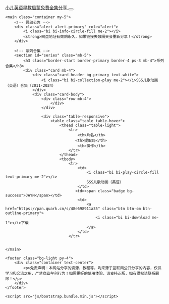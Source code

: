 
<!DOCTYPE html>
<html lang="zh-CN">
<head>
    <meta charset="UTF-8">
    <meta name="viewport" content="width=device-width, initial-scale=1.0">
    <title>早教笔记免费分享，小儿英语早教启蒙免费,SSS儿歌动画（英语）网盘资源免费分享</title>
    <meta name="description" content="早教笔记免费分享，小儿英语早教启蒙免费-小儿英语早教启蒙免费，儿童英语启蒙动画短片，小儿早教启蒙绘本免费，提供网盘在线播放及下载">
    <link href="css/bootstrap.min.css" rel="stylesheet">
    <link href="font/bootstrap-icons.min.css" rel="stylesheet">
    <link rel="shortcut icon" href="favicon.ico">
    <style>
        .card-img {
            height: 200px;  /* 设置固定高度 */
            object-fit: cover;  /* 保持图片比例并填充指定区域 */
            width: 100%;
        }
    </style>
	
</head>
<body>
    <nav class="navbar navbar-expand-lg navbar-light bg-light">
        <div class="container">
            <a class="navbar-brand" href="#">
                <i class="bi bi-play-circle-fill text-primary me-2"></i>小儿英语早教启蒙免费全集分享
            </a>
            <button class="navbar-toggler" type="button" data-bs-toggle="collapse" data-bs-target="#navbarNav">
                <span class="navbar-toggler-icon"></span>
            </button>
            </div>
    </nav>

    <main class="container my-5">
        <!-- 顶部公告 -->
        <div class="alert alert-primary" role="alert">
            <i class="bi bi-info-circle-fill me-2"></i>
            <strong>网盘地址有效期永久，如果链接失效隔天会重新分享！</strong>
        </div>

        <!-- 系列合集 -->
        <section id="series" class="mb-5">
            <h3 class="border-start border-primary border-4 ps-3 mb-4">系列合集</h3>
            <div class="card mb-4">
                <div class="card-header bg-primary text-white">
                    <i class="bi bi-collection-play me-2"></i>SSS儿歌动画（英语）合集（2011-2024）
                </div>
                <div class="card-body">
                    <div class="row mb-4">
                        </div>
                    </div>

                    <div class="table-responsive">
                        <table class="table table-hover">
                            <thead class="table-light">
                                <tr>
                                    <th>片名</th>
                                   <th>提取码</th>
                                    <th>操作</th>
                                </tr>
                            </thead>
                            <tbody>
                                <tr>
                                    <td>
                                        <i class="bi bi-play-circle-fill text-primary me-2"></i>
                                        SSS儿歌动画（英语）
                                    </td>
                                   <td><span class="badge bg-success">JAYN</span></td>
                                    <td>
                                        <a href="https://pan.quark.cn/s/48e698911a35" class="btn btn-sm btn-outline-primary">
                                            <i class="bi bi-download me-1"></i>下载
                                        </a>
                                    </td>
                                </tr>
                               

    </main>

    <footer class="bg-light py-4">
        <div class="container text-center">
            <p>免责声明：本网站分享的资源、教程等，均来源于互联网公开分享的内容，仅供学习和交流之用，严禁商业牟利行为！如需更好的使用体验，请支持正版，如有侵权请联系删除！</p>
        </div>
    </footer>

    <script src="js/bootstrap.bundle.min.js"></script>
</body>
</html>
